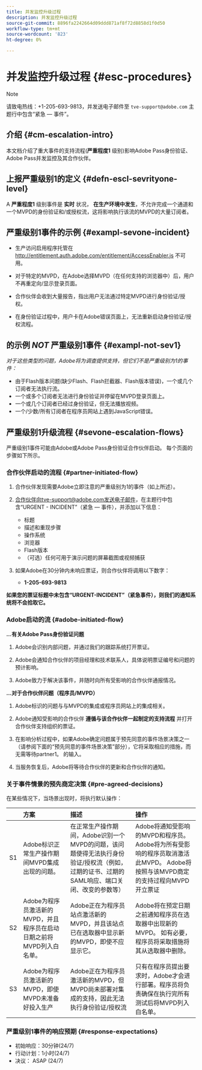 ```yaml
---
title: 并发监控升级过程
description: 并发监控升级过程
source-git-commit: 8896fa2242664d09ddd871af8f72d8858d1f0d50
workflow-type: tm+mt
source-wordcount: '823'
ht-degree: 0%

---
```



# 并发监控升级过程 {#esc-procedures}

>[!NOTE]
>
>请致电热线：+1-205-693-9813，并发送电子邮件至 `tve-support@adobe.com` 主题行中包含“紧急 — 事件”。


## 介绍 {#cm-escalation-intro}

本文档介绍了重大事件的支持流程(**严重程度1** 级别)影响Adobe Pass身份验证、Adobe Pass并发监控及其合作伙伴。

## 上报严重级别1的定义 {#defn-escl-sevrityone-level}

A **严重程度1** 级别事件是 **实时** 状况， **在生产环境中发生**，不允许完成一个通道和一个MVPD的身份验证和/或授权流，这将影响执行该流的MVPD的大量订阅者。

## 严重级别1事件的示例 {#exampl-sevone-incident}

* 生产访问启用程序托管在 <http://entitlement.auth.adobe.com/entitlement/AccessEnabler.js> 不可用。

* 对于特定的MVPD，在Adobe选择MVPD（在任何支持的浏览器中）后，用户不再重定向/显示登录页面。

* 合作伙伴会收到大量报告，指出用户无法通过特定MVPD进行身份验证/授权。

* 在身份验证过程中，用户卡在Adobe错误页面上，无法重新启动身份验证/授权流程。


## 的示例 *NOT* 严重级别1事件 {#exampl-not-sev1}

*对于这些类型的问题，Adobe将为调查提供支持，但它们不是严重级别为1的事件：*

* 由于Flash版本问题(缺少Flash、Flash拦截器、Flash版本错误)，一个或几个订阅者无法执行流。
* 一个或多个订阅者无法进行身份验证并停留在MVPD登录页面上。
* 一个或几个订阅者已经过身份验证，但无法播放视频。
* 一个/少数/所有订阅者在程序员网站上遇到JavaScript错误。

## 严重级别1升级流程 {#sevone-escalation-flows}

严重级别1事件可能由Adobe或Adobe Pass身份验证合作伙伴启动。 每个页面的步骤如下所示。

### 合作伙伴启动的流程 {#partner-initiated-flow}

1. 合作伙伴发现需要Adobe立即注意的严重级别为1的事件（如上所述）。

1. 合作伙伴向tve-support@adobe.com发送电子邮件，在主题行中包含“URGENT - INCIDENT”（紧急 — 事件），并添加以下信息：

   * 标题
   * 描述和重现步骤
   * 操作系统
   * 浏览器
   * Flash版本
   * （可选）任何可用于演示问题的屏幕截图或视频捕获

1. 如果Adobe在30分钟内未响应票证，则合作伙伴将调用以下数字：

   * **1-205-693-9813**


**如果您的票证标题中未包含“URGENT-INCIDENT”（紧急事件），则我们的通知系统将不会拾取它。**

### Adobe启动的流 {#adobe-initiated-flow}

**...有关Adobe Pass身份验证问题**

1. Adobe会识别内部问题，并通过我们的跟踪系统打开票证。

1. Adobe会通知合作伙伴的项目经理和技术联系人，具体说明票证编号和问题的预计影响。

1. Adobe致力于解决该事件，并随时向所有受影响的合作伙伴通报情况。


**...对于合作伙伴问题（程序员/MVPD）**

1. Adobe标识的问题与与MVPD的集成或程序员网站上的集成相关。

1. Adobe通知受影响的合作伙伴 **遵循与该合作伙伴一起制定的支持流程** 并打开合作伙伴支持组织的票证。

1. 在影响分析过程中，如果Adobe确定问题属于预先同意的事件场景决策之一（请参阅下面的“预先同意的事件场景决策”部分），它将采取相应的措施，而无需等待partner1。 的输入。

1. 当服务恢复后，Adobe将等待合作伙伴的更新和合作伙伴的通知。

### 关于事件情景的预先商定决策 {#pre-agreed-decisions}

在某些情况下，当场景出现时，将执行默认操作：

|    | 方案 | 描述 | 操作 |
|:---:|:---|:---|:---|
| S1 | Adobe标识正常生产操作期间MVPD集成出现的问题。 | 在正常生产操作期间，Adobe识别一个MVPD的问题，该问题使得无法执行身份验证/授权流（例如，过期的证书、过期的SAML响应、端口关闭、改变的参数等） | Adobe将通知受影响的MVPD和程序员。 Adobe将为所有受影响的程序员取消激活此MVPD。 Adobe将按照与该MVPD商定的支持过程向MVPD开立票证 |
| S2 | Adobe为程序员激活新的MVPD，并且程序员在启动日期之前将MVPD列入白名单。 | Adobe正在为程序员站点激活新的MVPD，并且该站点已在选取器中显示新的MVPD，即使不应显示它。 | Adobe将在预定日期之前通知程序员在选取器中出现新的MVPD。 如有必要，程序员将采取措施将其从选取器中删除。 |
| S3 | Adobe为程序员激活新的MVPD，即使MVPD未准备好投入生产 | Adobe正在为程序员激活新的MVPD，但MVPD尚未部署对集成的支持，因此无法执行身份验证/授权流 | 只有在程序员提出要求时，Adobe才会进行部署。程序员将负责确保在执行完所有测试后将MVPD列入白名单。 |

### 严重级别1事件的响应预期 {#response-expectations}

* 初始响应：30分钟(24/7)
* 行动计划：1小时(24/7)
* 决议： ASAP (24/7)

